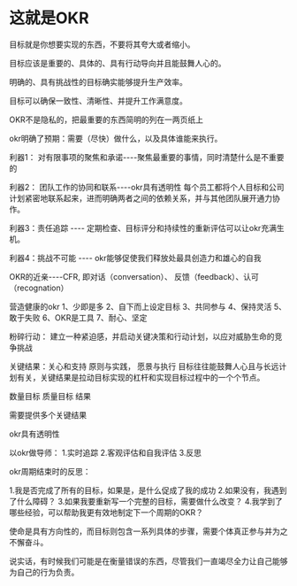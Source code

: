 

# 这就是OKR

目标就是你想要实现的东西，不要将其夸大或者缩小。

目标应该是重要的、具体的、具有行动导向并且能鼓舞人心的。

明确的、具有挑战性的目标确实能够提升生产效率。

目标可以确保一致性、清晰性、并提升工作满意度。

OKR不是隐私的，把最重要的东西简明的列在一两页纸上

okr明确了预期：需要（尽快）做什么，以及具体谁能来执行。

利器1： 对有限事项的聚焦和承诺----聚焦最重要的事情，同时清楚什么是不重要的

利器2： 团队工作的协同和联系----okr具有透明性 每个员工都将个人目标和公司计划紧密地联系起来，进而明确两者之间的依赖关系，并与其他团队展开通力协作。

利器3：责任追踪 ---- 定期检查、目标评分和持续性的重新评估可以让okr充满生机。

利器4：挑战不可能 ---- okr能够促使我们释放处最具创造力和雄心的自我

OKR的近亲----CFR, 即对话（conversation）、 反馈（feedback）、认可（recognation）

营造健康的okr
1、少即是多
2、自下而上设定目标
3、共同参与
4、保持灵活
5、敢于失败
6、OKR是工具
7、耐心、坚定

粉碎行动： 建立一种紧迫感，并启动关键决策和行动计划，以应对威胁生命的竞争挑战

关键结果：关心和支持
原则与实践， 愿景与执行
目标往往能鼓舞人心且与长远计划有关，关键结果是拉动目标实现的杠杆和实现目标过程中的一个个节点。

数量目标  质量目标  结果

需要提供多个关键结果

okr具有透明性

以okr做导师：
1.实时追踪
2.客观评估和自我评估
3.反思

okr周期结束时的反思：

1.我是否完成了所有的目标，如果是，是什么促成了我的成功
2.如果没有，我遇到了什么障碍？
3.如果我要重新写一个完整的目标，需要做什么改变？
4.我学到了哪些经验，可以帮助我更有效地制定下一个周期的OKR？

使命是具有方向性的，而目标则包含一系列具体的步骤，需要个体真正参与并为之不懈奋斗。

说实话，有时候我们可能是在衡量错误的东西，尽管我们一直竭尽全力让自己能够为自己的行为负责。
